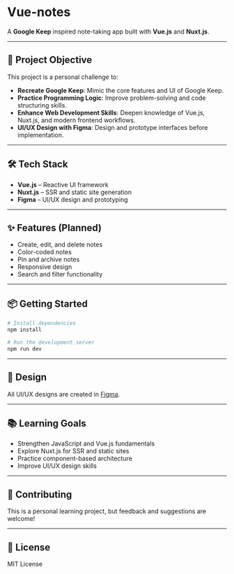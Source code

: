 # Vue-notes

A **Google Keep** inspired note-taking app built with **Vue.js** and **Nuxt.js**.

---

## 🚀 Project Objective

This project is a personal challenge to:

- **Recreate Google Keep**: Mimic the core features and UI of Google Keep.
- **Practice Programming Logic**: Improve problem-solving and code structuring skills.
- **Enhance Web Development Skills**: Deepen knowledge of Vue.js, Nuxt.js, and modern frontend workflows.
- **UI/UX Design with Figma**: Design and prototype interfaces before implementation.

---

## 🛠️ Tech Stack

- **Vue.js** – Reactive UI framework
- **Nuxt.js** – SSR and static site generation
- **Figma** – UI/UX design and prototyping

---

## ✨ Features (Planned)

- Create, edit, and delete notes
- Color-coded notes
- Pin and archive notes
- Responsive design
- Search and filter functionality

---

## 📦 Getting Started

```bash
# Install dependencies
npm install

# Run the development server
npm run dev
```

---

## 🎨 Design

All UI/UX designs are created in [Figma](https://www.figma.com/).

---

## 📚 Learning Goals

- Strengthen JavaScript and Vue.js fundamentals
- Explore Nuxt.js for SSR and static sites
- Practice component-based architecture
- Improve UI/UX design skills

---

## 🤝 Contributing

This is a personal learning project, but feedback and suggestions are welcome!

---

## 📄 License

MIT License
